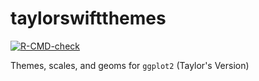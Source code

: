# taylorswiftthemes

  <!-- badges: start -->
  [![R-CMD-check](https://github.com/mfgeary/taylorswiftthemes/actions/workflows/R-CMD-check.yaml/badge.svg)](https://github.com/mfgeary/taylorswiftthemes/actions/workflows/R-CMD-check.yaml)
  <!-- badges: end -->
  
Themes, scales, and geoms for `ggplot2` (Taylor's Version)
